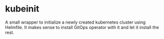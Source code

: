 # kubeinit

A small wrapper to initialize a newly created kubernetes cluster using Helmfile. It makes sense to install GitOps operator with it and let it install the rest.
